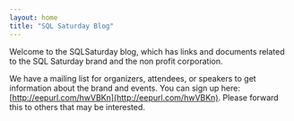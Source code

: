 ```yaml
---
layout: home
title: "SQL Saturday Blog"
---
```

Welcome to the SQLSaturday blog, which has links and documents related to the SQL Saturday brand and the non profit corporation.

We have a mailing list for organizers, attendees, or speakers to get information about the brand and events. You can sign up here: [http://eepurl.com/hwVBKn](http://eepurl.com/hwVBKn). Please forward this to others that may be interested.